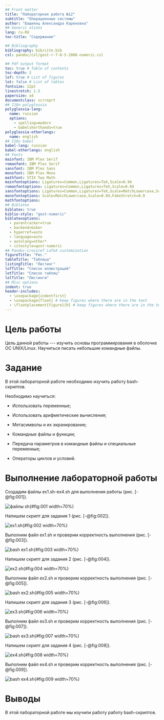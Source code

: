 ```yaml
---
## Front matter
title: "Лабораторная работа №12"
subtitle: "Операционные системы"
author: "Башиянц Александра Кареновна"
## Generic otions
lang: ru-RU
toc-title: "Содержание"

## Bibliography
bibliography: bib/cite.bib
csl: pandoc/csl/gost-r-7-0-5-2008-numeric.csl

## Pdf output format
toc: true # Table of contents
toc-depth: 2
lof: true # List of figures
lot: false # List of tables
fontsize: 12pt
linestretch: 1.5
papersize: a4
documentclass: scrreprt
## I18n polyglossia
polyglossia-lang:
  name: russian
  options:
	- spelling=modern
	- babelshorthands=true
polyglossia-otherlangs:
  name: english
## I18n babel
babel-lang: russian
babel-otherlangs: english
## Fonts
mainfont: IBM Plex Serif
romanfont: IBM Plex Serif
sansfont: IBM Plex Sans
monofont: IBM Plex Mono
mathfont: STIX Two Math
mainfontoptions: Ligatures=Common,Ligatures=TeX,Scale=0.94
romanfontoptions: Ligatures=Common,Ligatures=TeX,Scale=0.94
sansfontoptions: Ligatures=Common,Ligatures=TeX,Scale=MatchLowercase,Scale=0.94
monofontoptions: Scale=MatchLowercase,Scale=0.94,FakeStretch=0.9
mathfontoptions:
## Biblatex
biblatex: true
biblio-style: "gost-numeric"
biblatexoptions:
  - parentracker=true
  - backend=biber
  - hyperref=auto
  - language=auto
  - autolang=other*
  - citestyle=gost-numeric
## Pandoc-crossref LaTeX customization
figureTitle: "Рис."
tableTitle: "Таблица"
listingTitle: "Листинг"
lofTitle: "Список иллюстраций"
lotTitle: "Список таблиц"
lolTitle: "Листинги"
## Misc options
indent: true
header-includes:
  - \usepackage{indentfirst}
  - \usepackage{float} # keep figures where there are in the text
  - \floatplacement{figure}{H} # keep figures where there are in the text
---
```


# Цель работы

Цель данной работы --- изучить основы программирования в оболочке ОС UNIX/Linux. Научиться писать небольшие командные файлы.



# Задание

В этой лабораторной работе необходимо изучить работу bash-скриптов.

Необходимо научиться:

* Использовать переменные;

* Использовать арифметические вычисления;

* Метасимволы и их экранирование;

* Командные файлы и функции;

* Передача параметров в командные файлы и специальные переменные;

* Операторы циклов и условий.

# Выполнение лабораторной работы



Создадим файлы ex1.sh-ex4.sh для выполнения работы (рис. [-@fig:001]).

![файлы sh](image/1.png){#fig:001 width=70%}

Напишем скрипт для задания 1 (рис. [-@fig:002]).

![ex1.sh](image/2.png){#fig:002 width=70%}

Выполним файл ex1.sh и проверим корректность выполнения (рис. [-@fig:003]).

![bash ex1.sh](image/3.png){#fig:003 width=70%}

Напишем скрипт для задания 2 (рис. [-@fig:004]).

![ex2.sh](image/4.png){#fig:004 width=70%}

Выполним файл ex2.sh и проверим корректность выполнения (рис. [-@fig:005]).

![bash ex2.sh](image/5.png){#fig:005 width=70%}

Напишем скрипт для задания 3 (рис. [-@fig:006]).

![ex3.sh](image/6.png){#fig:006 width=70%}

Выполним файл ex3.sh и проверим корректность выполнения (рис. [-@fig:007]).

![bash ex3.sh](image/7.png){#fig:007 width=70%}

Напишем скрипт для задания 4 (рис. [-@fig:008]).

![ex4.sh](image/8.png){#fig:008 width=70%}

Выполним файл ex4.sh и проверим корректность выполнения (рис. [-@fig:009]).

![bash ex4.sh](image/9.png){#fig:009 width=70%}


# Выводы

В этой лабораторной работе мы изучили работу работу bash-скриптов.

